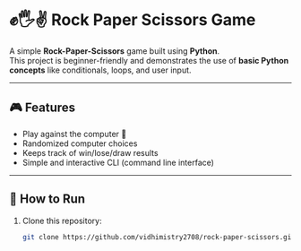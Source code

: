 # ✊🖐️✌️ Rock Paper Scissors Game

A simple **Rock-Paper-Scissors** game built using **Python**.  
This project is beginner-friendly and demonstrates the use of **basic Python concepts** like conditionals, loops, and user input.

---

## 🎮 Features
- Play against the computer 🤖  
- Randomized computer choices  
- Keeps track of win/lose/draw results  
- Simple and interactive CLI (command line interface)  

---

## 🚀 How to Run
1. Clone this repository:
   ```bash
   git clone https://github.com/vidhimistry2708/rock-paper-scissors.git
